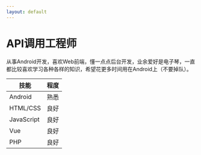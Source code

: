```yaml
---
layout: default
---
```


# API调用工程师

从事Android开发，喜欢Web前端，懂一点点后台开发，业余爱好是电子琴，一直都比较喜欢学习各种各样的知识，希望花更多时间用在Android上（不要掉队）。

| 技能 | 程度 |
| ------------- | -------------|
| Android  | 熟悉 |
| HTML/CSS  | 良好 |
| JavaScript | 良好 |
| Vue | 良好 |
| PHP | 良好 |
